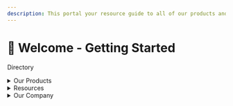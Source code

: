 ```yaml
---
description: This portal your resource guide to all of our products and services.
---
```


# 👋 Welcome - Getting Started

Directory

<details>

<summary>Our Products</summary>

[Five Tier Connect](products/five-tier-connect/)

[Billboard Advertising](products/billboard-advertising/)

[Weekly Assistance](<README (2).md>)

[Turnkey Programs](products/turnkey-programs/)

</details>

<details>

<summary>Resources</summary>

[Training Video Library](resources/training-video-library.md)

[Case Studies](resources/case-studies/)

[Blog](resources/blog/)

[Contact Information](contact-information.md)

</details>

<details>

<summary>Our Company</summary>

[Overview](<README (1).md>)

</details>
